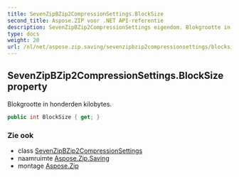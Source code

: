 ```yaml
---
title: SevenZipBZip2CompressionSettings.BlockSize
second_title: Aspose.ZIP voor .NET API-referentie
description: SevenZipBZip2CompressionSettings eigendom. Blokgrootte in honderden kilobytes.
type: docs
weight: 20
url: /nl/net/aspose.zip.saving/sevenzipbzip2compressionsettings/blocksize/
---
```

## SevenZipBZip2CompressionSettings.BlockSize property

Blokgrootte in honderden kilobytes.

```csharp
public int BlockSize { get; }
```

### Zie ook

* class [SevenZipBZip2CompressionSettings](../)
* naamruimte [Aspose.Zip.Saving](../../sevenzipbzip2compressionsettings/)
* montage [Aspose.Zip](../../../)


